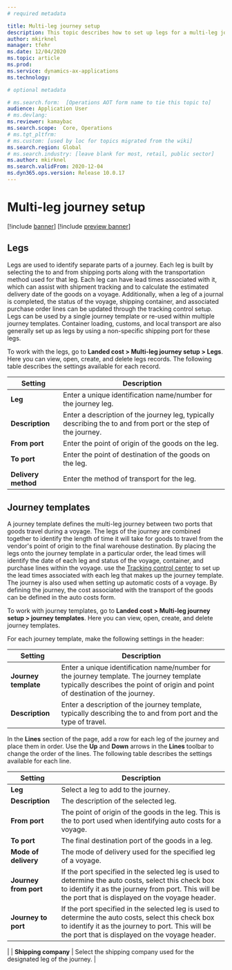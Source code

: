```yaml
---
# required metadata

title: Multi-leg journey setup
description: This topic describes how to set up legs for a multi-leg journey
author: mkirknel
manager: tfehr
ms.date: 12/04/2020
ms.topic: article
ms.prod: 
ms.service: dynamics-ax-applications
ms.technology: 

# optional metadata

# ms.search.form:  [Operations AOT form name to tie this topic to]
audience: Application User
# ms.devlang: 
ms.reviewer: kamaybac
ms.search.scope:  Core, Operations
# ms.tgt_pltfrm: 
# ms.custom: [used by loc for topics migrated from the wiki]
ms.search.region: Global
# ms.search.industry: [leave blank for most, retail, public sector]
ms.author: mkirknel
ms.search.validFrom: 2020-12-04
ms.dyn365.ops.version: Release 10.0.17
---
```


# Multi-leg journey setup

[!include [banner](../includes/banner.md)]
[!include [preview banner](../includes/preview-banner.md)]

## Legs

Legs are used to identify separate parts of a journey. Each leg is built by selecting the to and from shipping ports along with the transportation method used for that leg. Each leg can have lead times associated with it, which can assist with shipment tracking and to calculate the estimated delivery date of the goods on a voyage. Additionally, when a leg of a journal is completed, the status of the voyage, shipping container, and associated purchase order lines can be updated through the tracking control setup. Legs can be used by a single journey template or re-used within multiple journey templates. Container loading, customs, and local transport are also generally set up as legs by using a non-specific shipping port for these legs.

To work with the legs, go to **Landed cost \> Multi-leg journey setup \> Legs**. Here you can view, open, create, and delete legs records. The following table describes the settings available for each record.

| **Setting** | **Description** |
| --- | --- |
| **Leg** | Enter a unique identification name/number for the journey leg. |
| **Description** | Enter a description of the journey leg, typically describing the to and from port or the step of the journey. |
| **From port** | Enter the point of origin of the goods on the leg. |
| **To port** | Enter the point of destination of the goods on the leg. |
| **Delivery method** | Enter the method of transport for the leg. |

## Journey templates

A journey template defines the multi-leg journey between two ports that goods travel during a voyage. The legs of the journey are combined together to identify the length of time it will take for goods to travel from the vendor's point of origin to the final warehouse destination. By placing the legs onto the journey template in a particular order, the lead times will identify the date of each leg and status of the voyage, container, and purchase lines within the voyage. use the [Tracking control center](delivery-information-setup.md) to set up the lead times associated with each leg that makes up the journey template. The journey is also used when setting up automatic costs of a voyage. By defining the journey, the cost associated with the transport of the goods can be defined in the auto costs form.

To work with journey templates, go to **Landed cost \> Multi-leg journey setup \> journey templates**. Here you can view, open, create, and delete journey templates.

For each journey template, make the following settings in the header:

| **Setting** | **Description** |
| --- | --- |
| **Journey template** | Enter a unique identification name/number for the journey template. The journey template typically describes the point of origin and point of destination of the journey. |
| **Description** | Enter a description of the journey template, typically describing the to and from port and the type of travel. |

In the **Lines** section of the page, add a row for each leg of the journey and place them in order. Use the **Up** and **Down** arrows in the **Lines** toolbar to change the order of the lines. The following table describes the settings available for each line.

| **Setting** | **Description** |
| --- | --- |
| **Leg** | Select a leg to add to the journey. |
| **Description** | The description of the selected leg. |
| **From port** | The point of origin of the goods in the leg. This is the to port used when identifying auto costs for a voyage. |
| **To port** | The final destination port of the goods in a leg. |
| **Mode of delivery** | The mode of delivery used for the specified leg of a voyage. |
| **Journey from port** | If the port specified in the selected leg is used to determine the auto costs, select this check box to identify it as the journey from port. This will be the port that is displayed on the voyage header. |
| **Journey to port** | If the port specified in the selected leg is used to determine the auto costs, select this check box to identify it as the journey to port. This will be the port that is displayed on the voyage header.
 |
| **Shipping company** | Select the shipping company used for the designated leg of the journey. |